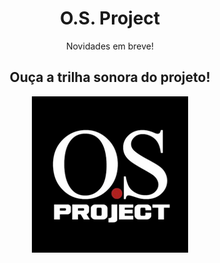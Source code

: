 <div align=center>
  <h1>O.S. Project</h1>
  
Novidades em breve!
  
  <h2>Ouça a trilha sonora do projeto!</h2>
  
  <a href="https://soundcloud.com/junkiesto/sets/os-project">
        <img src="https://github.com/jjuniorbrasil/jjuniorbrasil/blob/main/assets/osproj.png" alt="O.S. Project Soundtrack">
</a></div>



